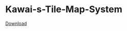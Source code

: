 # Kawai-s-Tile-Map-System

[Download](https://github.com/vitorsala/Kawai-s-Tile-Map-System/raw/master/Kawai's%20Tile%20Map%20System.unitypackage)
